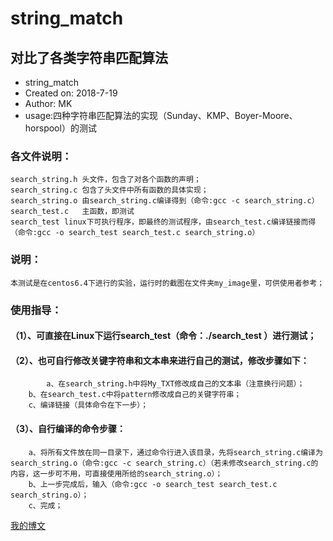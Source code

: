 # string_match
## 对比了各类字符串匹配算法

 *  string_match
 *  Created on: 2018-7-19
 *  Author: MK
 *  usage:四种字符串匹配算法的实现（Sunday、KMP、Boyer-Moore、horspool）的测试

 ### 各文件说明：
 
	search_string.h 头文件，包含了对各个函数的声明；
	search_string.c 包含了头文件中所有函数的具体实现；
	search_string.o 由search_string.c编译得到（命令:gcc -c search_string.c）
	search_test.c   主函数，即测试
	search_test	linux下可执行程序，即最终的测试程序，由search_test.c编译链接而得（命令:gcc -o search_test search_test.c search_string.o）

### 说明：
	本测试是在centos6.4下进行的实验，运行时的截图在文件夹my_image里，可供使用者参考；
	
### 使用指导：
#### （1）、可直接在Linux下运行search_test（命令：./search_test	）进行测试；
#### （2）、也可自行修改关键字符串和文本串来进行自己的测试，修改步骤如下：

	        a、在search_string.h中将My_TXT修改成自己的文本串（注意换行问题）；
		b、在search_test.c中将pattern修改成自己的关键字符串；
		c、编译链接（具体命令在下一步）；
#### （3）、自行编译的命令步骤：

		a、将所有文件放在同一目录下，通过命令行进入该目录，先将search_string.c编译为search_string.o（命令:gcc -c search_string.c）（若未修改search_string.c的内容，这一步可不用，可直接使用所给的search_string.o）；
		b、上一步完成后，输入（命令:gcc -o search_test search_test.c search_string.o）；
		c、完成；
			
[我的博文](https://blog.csdn.net/qq_33515733/article/details/81163135)

